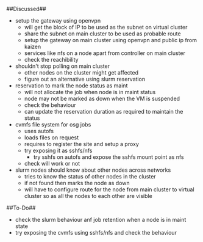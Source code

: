 ##Discussed##

- setup the gateway using openvpn
	- will get the block of IP to be used as the subnet on virtual cluster
	- share the subnet on main cluster to be used as probable route
	- setup the gateway on main cluster using openvpn and public ip from kaizen
	- services like nfs on a node apart from controller on main cluster
	- check the reachibility
- shouldn't stop polling on main cluster
	- other nodes on the cluster might get affected
	- figure out an alternative using slurm reservation
- reservation to mark the node status as maint 
	- will not allocate the job when node is in maint status
	- node may not be marked as down when the VM is suspended
	- check the behaviour
	- can update the reservation duration as required to maintain the status
- cvmfs file system for osg jobs 
	- uses autofs
	- loads files on request 
	- requires to register the site and setup a proxy
	- try exposing it as sshfs/nfs
		- try sshfs on autofs and expose the sshfs mount point as nfs
	- check will work or not
- slurm nodes should know about other nodes across networks
	- tries to know the status of other nodes in the cluster
	- if not found then marks the node as down
	- will have to configure route for the node from main cluster to virtual cluster so as all the nodes to each other are visible

	
##To-Do##
- check the slurm behaviour anf job retention when a node is in maint state
- try exposing the cvmfs using sshfs/nfs and check the behaviour
